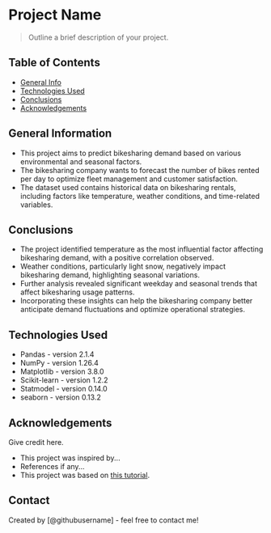# Project Name
> Outline a brief description of your project.


## Table of Contents
* [General Info](#general-information)
* [Technologies Used](#technologies-used)
* [Conclusions](#conclusions)
* [Acknowledgements](#acknowledgements)

<!-- You can include any other section that is pertinent to your problem -->

## General Information
- This project aims to predict bikesharing demand based on various environmental and seasonal factors.
- The bikesharing company wants to forecast the number of bikes rented per day to optimize fleet management and customer satisfaction.
- The dataset used contains historical data on bikesharing rentals, including factors like temperature, weather conditions, and time-related variables.

## Conclusions
- The project identified temperature as the most influential factor affecting bikesharing demand, with a positive correlation observed.
-  Weather conditions, particularly light snow, negatively impact bikesharing demand, highlighting seasonal variations.
-  Further analysis revealed significant weekday and seasonal trends that affect bikesharing usage patterns.
-  Incorporating these insights can help the bikesharing company better anticipate demand fluctuations and optimize operational strategies.

## Technologies Used
- Pandas - version 2.1.4
- NumPy - version 1.26.4
- Matplotlib - version 3.8.0
- Scikit-learn - version 1.2.2
- Statmodel - version 0.14.0
- seaborn - version 0.13.2

<!-- As the libraries versions keep on changing, it is recommended to mention the version of library used in this project -->

## Acknowledgements
Give credit here.
- This project was inspired by...
- References if any...
- This project was based on [this tutorial](https://www.example.com).


## Contact
Created by [@githubusername] - feel free to contact me!


<!-- Optional -->
<!-- ## License -->
<!-- This project is open source and available under the [... License](). -->

<!-- You don't have to include all sections - just the one's relevant to your project -->
